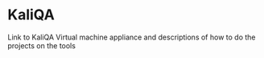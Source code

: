 # KaliQA
Link to KaliQA Virtual machine appliance and descriptions of how to do the projects on the tools
